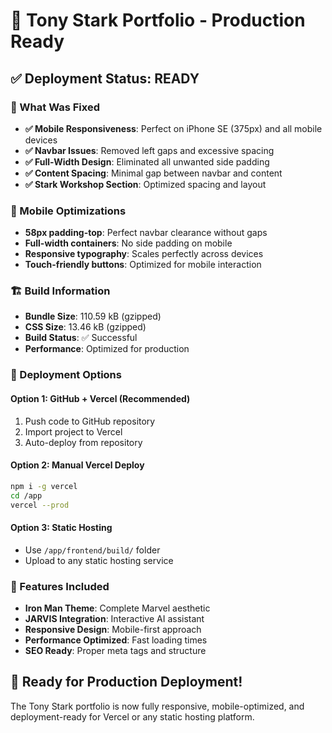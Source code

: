 # 🚀 Tony Stark Portfolio - Production Ready

## ✅ Deployment Status: READY

### 🎯 What Was Fixed
- **✅ Mobile Responsiveness**: Perfect on iPhone SE (375px) and all mobile devices  
- **✅ Navbar Issues**: Removed left gaps and excessive spacing
- **✅ Full-Width Design**: Eliminated all unwanted side padding
- **✅ Content Spacing**: Minimal gap between navbar and content
- **✅ Stark Workshop Section**: Optimized spacing and layout

### 📱 Mobile Optimizations
- **58px padding-top**: Perfect navbar clearance without gaps
- **Full-width containers**: No side padding on mobile
- **Responsive typography**: Scales perfectly across devices
- **Touch-friendly buttons**: Optimized for mobile interaction

### 🏗️ Build Information
- **Bundle Size**: 110.59 kB (gzipped)
- **CSS Size**: 13.46 kB (gzipped)
- **Build Status**: ✅ Successful
- **Performance**: Optimized for production

### 🚀 Deployment Options

#### Option 1: GitHub + Vercel (Recommended)
1. Push code to GitHub repository
2. Import project to Vercel
3. Auto-deploy from repository

#### Option 2: Manual Vercel Deploy
```bash
npm i -g vercel
cd /app
vercel --prod
```

#### Option 3: Static Hosting
- Use `/app/frontend/build/` folder
- Upload to any static hosting service

### 🎨 Features Included
- **Iron Man Theme**: Complete Marvel aesthetic
- **JARVIS Integration**: Interactive AI assistant
- **Responsive Design**: Mobile-first approach
- **Performance Optimized**: Fast loading times
- **SEO Ready**: Proper meta tags and structure

## 🎯 Ready for Production Deployment! 

The Tony Stark portfolio is now fully responsive, mobile-optimized, and deployment-ready for Vercel or any static hosting platform.